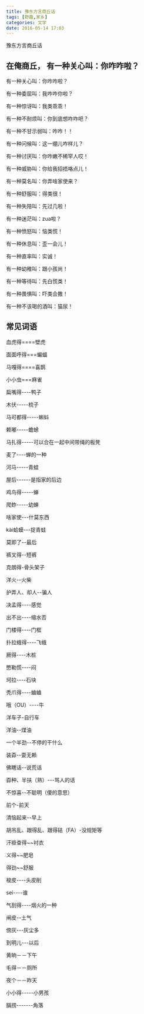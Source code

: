```yaml
---
title: 豫东方言商丘话
tags: [野趣,家乡]
categories: 文学
date: 2016-05-14 17:03
---
```


豫东方言商丘话

## 在俺商丘， 有一种关心叫：你咋咋啦？ 

有一种关心叫：你咋咋啦？ 

有一种委屈叫：我咋咋你啦？

有一种惊讶叫：我类乖乖！

有一种不耐烦叫：你到底想咋咋吧？


有一种不甘示弱叫：咋咋！！

有一种问候叫：这一绷儿咋样儿？

有一种讨厌叫：你咋嫩不稀罕人哎！

有一种威胁叫：你给我招捂咯点儿！

有一种莫名叫：你弄啥家使来？

有一种舒服叫：得类很！

有一种失陪叫：先过几啦！

有一种迷茫叫：zua啦？

有一种愤怒叫：恼类慌！

有一种休息叫：歪一会儿！

有一种直率叫：实诚！

有一种幼稚叫：跟小孩尚！

有一种等待叫：先白慌类！

有一种畏惧叫：吓类合撒！

有一种不该喝的酒叫：猫尿！

## 常见词语

血虎得====壁虎

面面呼得===蝙蝠

马嘎得====喜鹊

小小虫===麻雀

扁嘴得----鸭子

木伏-----梳子

马可都得-----蝌蚪

赖嘟-----蟾蜍

马扎得-----可以合在一起中间带绳的板凳

麦了----蝉的一种

河马-----青蛙

屋后------是指家的后边

鸡鸟得-----蝉

爬蚱-----幼蝉

啥家使---什莫东西

kài蛤蟆---捉青蛙

莫即了--最后

裤叉得--短裤

克朗得-骨头架子

洋火--火柴

护弄人、却人--骗人

决孟得----感觉

出不出----缩水否

门楼得----门框

扑拉蛾得----飞蛾

厥得----木桩

憋勒慌----闷

坷拉----石块

秃爪得----蛐蛐 

哦（OU）----牛

洋车子-自行车 

洋油--煤油 

一个半劲--不停的干什么

装孬--耍无赖 

佛瞎话--说荒话

孬种、半扶（熟）---骂人的话

不惊喜--不聪明（傻的意思）

前个-前天

清恼起来--早上

胡吊乱、跟得乱、跟得砝（FA）-没规矩等

汗褂查得~~衬衣

义得~~肥皂

得劲~~舒服

梭皮----头皮削

sei----谁

气刮得----烟火的一种

闸皮--土气

傍灰---灰尘多

到明儿---以后

黄晌－－下午

毛得－－厕所

夜个－－昨天

小小得-----小男孩

膈捞-------角落

